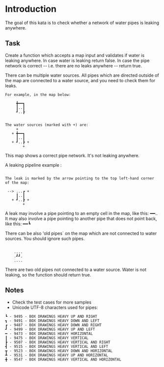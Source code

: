 # Introduction

The goal of this kata is to check whether a network of water pipes is leaking anywhere.

## Task

Create a function which accepts a map input and validates if water is leaking anywhere. In case water is leaking return false. In case the pipe network is correct -- i.e. there are no leaks anywhere -- return true.

There can be multiple water sources. All pipes which are directed outside of the map are connected to a water source, and you need to check them for leaks.

```
For example, in the map below:

     ╋━━┓
     ┃..┃
     ┛..┣


The water sources (marked with +) are:
     +
   + ╋━━┓
     ┃..┃
   + ┛..┣ +
        +
```

This map shows a correct pipe network. It's not leaking anywhere.

A leaking pipeline example :

```

The leak is marked by the arrow pointing to the top left-hand corner of the map:

 --> ...┏ +
     ┃..┃
   + ┛..┣ +
        +

```

A leak may involve a pipe pointing to an empty cell in the map, like this: ━━.. It may also involve a pipe pointing to another pipe that does not point back, like this: ━━┗

There can be also 'old pipes` on the map which are not connected to water sources. You should ignore such pipes.

```

    ....
    .┛┛.
    ....

```

There are two old pipes not connected to a water source. Water is not leaking, so the function should return true.

## Notes

- Check the test cases for more samples
- Unicode UTF-8 characters used for pipes:

```
┗ - 9495 - BOX DRAWINGS HEAVY UP AND RIGHT
┓ - 9491 - BOX DRAWINGS HEAVY DOWN AND LEFT
┏ - 9487 - BOX DRAWINGS HEAVY DOWN AND RIGHT
┛ - 9499 - BOX DRAWINGS HEAVY UP AND LEFT
━ - 9473 - BOX DRAWINGS HEAVY HORIZONTAL
┃ - 9475 - BOX DRAWINGS HEAVY VERTICAL
┣ - 9507 - BOX DRAWINGS HEAVY VERTICAL AND RIGHT
┫ - 9515 - BOX DRAWINGS HEAVY VERTICAL AND LEFT
┳ - 9523 - BOX DRAWINGS HEAVY DOWN AND HORIZONTAL
┻ - 9531 - BOX DRAWINGS HEAVY UP AND HORIZONTAL
╋ - 9547 - BOX DRAWINGS HEAVY VERTICAL AND HORIZONTAL
```
